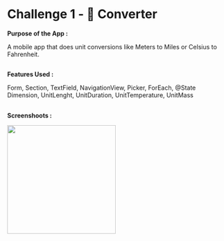 # Challenge 1 - 📏 Converter

**Purpose of the App :**

A mobile app that does unit conversions like Meters to Miles or Celsius to Fahrenheit.

##

**Features Used :**

Form, Section, TextField, NavigationView, Picker, ForEach, @State
Dimension, UnitLenght, UnitDuration, UnitTemperature, UnitMass

##

**Screenshoots :**

<img src="screenshot/screenshot1.gif" width="250"/>
